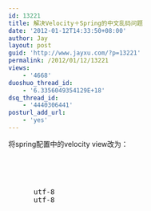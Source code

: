```yaml
---
id: 13221
title: 解决Velocity＋Spring的中文乱码问题
date: '2012-01-12T14:33:50+08:00'
author: Jay
layout: post
guid: 'http://www.jayxu.com/?p=13221'
permalink: /2012/01/12/13221
views:
    - '4668'
duoshuo_thread_id:
    - '6.3356049354129E+18'
dsq_thread_id:
    - '4440306441'
posturl_add_url:
    - 'yes'
---
```


将spring配置中的velocity view改为：
<pre class="lang:xml decode:1 " ><bean id="velocityConfig" class="org.springframework.web.servlet.view.velocity.VelocityConfigurer">
  <property name="resourceLoaderPath" value="/WEB-INF/vm/"></property>
  <property name="velocityProperties">
    <props>
      <prop key="input.encoding">utf-8</prop>
      <prop key="output.encoding">utf-8</prop>
    </props>
  </property>
</bean>
<bean id="velocityViewResolver" class="org.springframework.web.servlet.view.velocity.VelocityViewResolver">
  <property name="cache" value="true"></property>
  <property name="suffix" value=".html"></property>
  <property name="contentType" value="text/html;charset=UTF-8"></property>
</bean></pre>